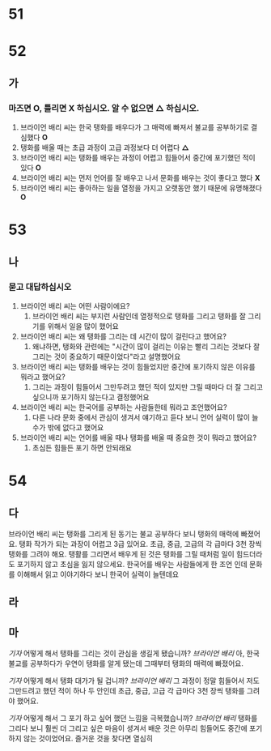 # 51
# 52
## 가
### 마즈면 O, 틀리면 X 하십시오. 알 수 없으면 △ 하십시오.
1. 브라이언 배리 씨는 한국 탱화를 배우다가 그 매력에 빠져서 불교를 공부하기로 결심했다 **O**
2. 탱화를 배울  때는 초급 과정이 고급 과정보다 더 어렵다 **△**
3. 브라이언 배리 씨는 탱화를 배우는 과정이 어렵고 힘들어서 중간에 포기했던 적이 있다 **O**
4. 브라이언 배리 씨는 먼저 언어를 잘 배우고 나서 문화를 배우는 것이 좋다고 했다 **X**
5. 브라이언 배리 씨는 좋아하는 일을 열정을 가지고 오랫동안 했기 때문에 유명해졌다 **O**
# 53
## 나
### 묻고 대답하십시오
1. 브라이언 배리 씨는 어떤 사람이에요?
	1. 브라이언 배리 씨는 부지런 사람인데 열정적으로 탱화를 그리고 탱화를 잘 그리기를 위해서 일을 많이 했어요
2. 브라이언 배리 씨는 왜 탱화를 그리는 데 시간이 많이 걸린다고 했어요? 
	1. 왜냐하면, 탱화와 관련에는 "시간이 많이 걸리는 이유는 빨리 그리는 것보다 잘 그리는 것이 중요하기 때문이었다"라고 설명했어요
3. 브라이언 배리 씨는 탱화를 배우는 것이 힘들었지만 중간에 포기하지 않은 이유를 뭐라고 했어요?
	1. 그리는 과정이 힘들어서 그만두려고 했던 적이 있지만 그릴 때마다 더 잘 그리고 싶으니까 포기하지 않는다고 결정했어요
4. 브라이언 배리 씨는  한국어를 공부하는 사람들한테 뭐라고 조언했어요?
	1. 다른 나라 문화 중에서 관심이 생겨서 얘기하고 듣다 보니 언어 실력이 많이 늘 수가 밖에 없다고 했어요
5. 브라이언 배리 씨는 언어를 배울 때나 탱화를 배울 때 중요한 것이 뭐라고 했어요?
	1. 초심든 힘들든 포기 하면 안되래요
# 54
## 다
브라이언 배리 씨는 탱화를 그리게 된 동기는 불교 공부하다 보니 탱화의 매력에 빠졌어요. 탱화 작가가 되는 과장이 어렵고 3급 있어요. 초급, 중급, 고급의 각 급마다 3천 장씩 탱화를 그려야 해요. 탱활를 그리면서 배우게 된 것은 탱화를 그릴 때처럼 일이 힘드더라도 포기하지 않고 초심을 잃지 않으세요. 한국어를 배우는 사람들에게 한 조언 인데 문화를 이해해서 읽고 이야기하다 보니 한국어 실력이 늘텐데요
## 라
## 마
*기자* 어떻게 해서 탱화를 그리는 것이 관심을 생길게 됐습니까?
*브라이언 배리* 아, 한국 불교를 공부하다가 우연이 탱화를 알게 됐는데 그때부터 탱화의 매력에 빠졌어요.

*기자* 어떻게 해서 탱화 대가가 될 겁니까?
*브라이언 배리* 그 과정이 정말 힘들어서 저도 그만드려고 했던 적이 하나 두 안인데 초급, 중급, 고급 각 급마다 3천 장씩 탱화를 그려야 했어요.

*기자* 어떻게 해서 그 포기 하고 싶어 했던 느낌을 극복했습니까?
*브라이언 배리* 탱화를 그리다 보니 훨씬 더 그리고 싶은 마음이 셩겨서 배운 것은 아무리 힘들어도 중간에 포기하지 않는 것이었어요. 즐거운 것을 찾다면 열심히 